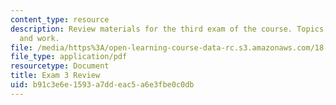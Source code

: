 ```yaml
---
content_type: resource
description: Review materials for the third exam of the course. Topics include integration
  and work.
file: /media/https%3A/open-learning-course-data-rc.s3.amazonaws.com/18-01-single-variable-calculus-fall-2006/b91c3e6e1593a7ddeac5a6e3fbe0c0db_exam3review.pdf
file_type: application/pdf
resourcetype: Document
title: Exam 3 Review
uid: b91c3e6e-1593-a7dd-eac5-a6e3fbe0c0db
---
```

